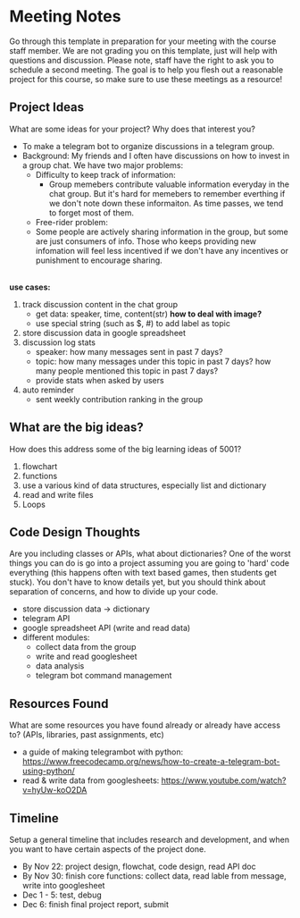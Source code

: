 # Meeting Notes

Go through this template in preparation for your meeting with the course staff member. We are not grading you on this template, just will help with questions and discussion. Please note, staff have the right to ask you to schedule a second meeting. The goal is to help you flesh out a reasonable project for this course, so make sure to use these meetings as a resource!

## Project Ideas
What are some ideas for your project? Why does that interest you?
* To make a telegram bot to organize discussions in a telegram group.
* Background: My friends and I often have discussions on how to invest in a group chat. We have two major problems:
  * Difficulty to keep track of information:
    * Group memebers contribute valuable information everyday in the chat group. But it's hard for memebers to remember everthing if we don't note down these informaiton. As time passes, we tend to forget most of them.
  * Free-rider problem:
  * Some people are actively sharing information in the group, but some are just consumers of info. Those who keeps providing new infomation will feel less incentived if we don't have any incentives or punishment to encourage sharing.
<br></br>

**use cases:**
1. track discussion content in the chat group 
    - get data: speaker, time, content(str)  **how to deal with image?** 
    - use special string (such as $, #) to add label as topic 
2. store discussion data in google spreadsheet 
3. discussion log stats 
    - speaker: how many messages sent in past 7 days? 
    - topic: how many messages under this topic in past 7 days? how many people mentioned this topic in past 7 days?
    - provide stats when asked by users 
4. auto reminder 
    - sent weekly contribution ranking in the group


## What are the big ideas?
How does this address some of the big learning ideas of 5001?
1. flowchart
2. functions
3. use a various kind of data structures, especially list and dictionary
4. read and write files
5. Loops

## Code Design Thoughts
Are you including classes or APIs, what about dictionaries? One of the worst things you can do is go into a project assuming you are going to 'hard' code everything (this happens often with text based games, then students get stuck). You don't have to know details yet, but you should think about separation of concerns, and how to divide up your code. 
* store discussion data -> dictionary
* telegram API
* google spreadsheet API (write and read data)
* different modules:
  * collect data from the group
  * write and read googlesheet
  * data analysis
  * telegram bot command management

## Resources Found
What are some resources you have found already or already have access to? (APIs, libraries, past assignments, etc)
* a guide of making telegrambot with python: https://www.freecodecamp.org/news/how-to-create-a-telegram-bot-using-python/
* read & write data from googlesheets: https://www.youtube.com/watch?v=hyUw-koO2DA

## Timeline
Setup a general timeline that includes research and development, and when you want to have certain aspects of the project done.
* By Nov 22: project design, flowchat, code design, read API doc
* By Nov 30: finish core functions: collect data, read lable from message, write into googlesheet
* Dec 1 - 5: test, debug
* Dec 6: finish final project report, submit
